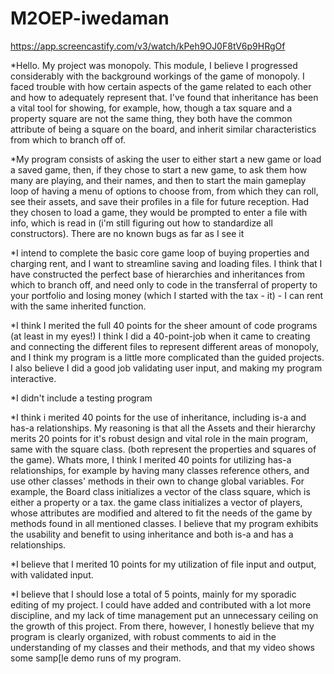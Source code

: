 # M2OEP-iwedaman
https://app.screencastify.com/v3/watch/kPeh9OJ0F8tV6p9HRgOf

*Hello. My project was monopoly. This module, I believe I progressed considerably with the background workings of the game of monopoly. I faced trouble with how certain aspects of the game related to each other and how to adequately represent that. I've found that inheritance has been a vital tool for showing, for example, how, though a tax square and a property square are not the same thing, they both have the common attribute of being a square on the board, and inherit similar characteristics from which to branch off of. 

*My program consists of asking the user to either start a new game or load a saved game, then, if they chose to start a new game, to ask them how many are playing, and their names, and then to start the main gameplay loop of having a menu of options to choose from, from which they can roll, see their assets, and save their profiles in a file for future reception. Had they chosen to load a game, they would be prompted to enter a file with info, which is read in (i'm still figuring out how to standardize all constructors). There are no known bugs as far as I see it

*I intend to complete the basic core game loop of buying properties and charging rent, and I want to streamline saving and loading files. I think that I have constructed the perfect base of hierarchies and inheritances from which to branch off, and need only to code in the transferral of property to your portfolio and losing money (which I started with the tax - it) - I can rent with the same inherited function. 

*I think I merited the full 40 points for the sheer amount of code programs (at least in my eyes!) I think I did a 40-point-job when it came to creating and connecting the different files to represent different areas of monopoly, and I think my program is a little more complicated than the guided projects. I also believe I did a good job validating user input, and making my program interactive. 

*I didn't include a testing program

*I think i merited 40 points for the use of inheritance, including is-a and has-a relationships. My reasoning is that all the Assets and their hierarchy merits 20 points for it's robust design and vital role in the main program, same with the square class. (both represent the properties and squares of the game). Whats more, I think I merited 40 points for utilizing has-a relationships, for example by having many classes reference others, and use other classes' methods in their own to change global variables. For example, the Board class initializes a vector of the class square, which is either a property or a tax. the game class initializes a vector of players, whose attributes are modified and altered to fit the needs of the game by methods found in all mentioned classes. I believe that my program exhibits the usability and benefit to using inheritance and both is-a and has a relationships. 

*I believe that I merited 10 points for my utilization of file input and output, with validated input. 

*I believe that I should lose a total of 5 points, mainly for my sporadic editing of my project. I could have added and contributed with a lot more discipline, and my lack of time management put an unnecessary ceiling on the growth of this project. From there, however, I honestly believe that my program is clearly organized, with robust comments to aid in the understanding of my classes and their methods, and that my video shows some samp[le demo runs of my program. 
